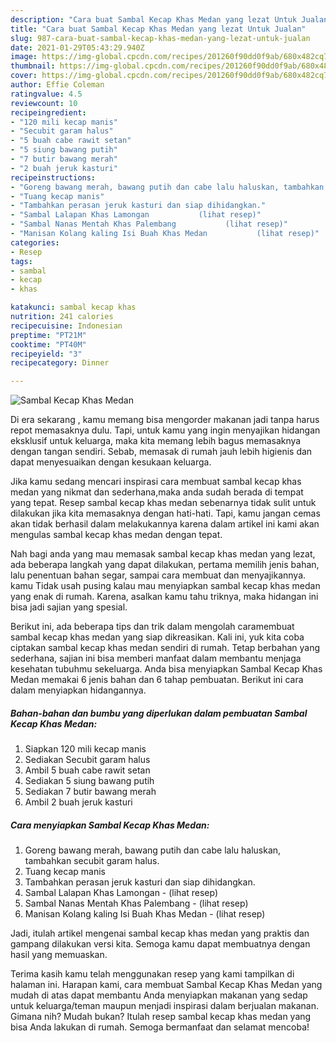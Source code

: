 ```yaml
---
description: "Cara buat Sambal Kecap Khas Medan yang lezat Untuk Jualan"
title: "Cara buat Sambal Kecap Khas Medan yang lezat Untuk Jualan"
slug: 987-cara-buat-sambal-kecap-khas-medan-yang-lezat-untuk-jualan
date: 2021-01-29T05:43:29.940Z
image: https://img-global.cpcdn.com/recipes/201260f90dd0f9ab/680x482cq70/sambal-kecap-khas-medan-foto-resep-utama.jpg
thumbnail: https://img-global.cpcdn.com/recipes/201260f90dd0f9ab/680x482cq70/sambal-kecap-khas-medan-foto-resep-utama.jpg
cover: https://img-global.cpcdn.com/recipes/201260f90dd0f9ab/680x482cq70/sambal-kecap-khas-medan-foto-resep-utama.jpg
author: Effie Coleman
ratingvalue: 4.5
reviewcount: 10
recipeingredient:
- "120 mili kecap manis"
- "Secubit garam halus"
- "5 buah cabe rawit setan"
- "5 siung bawang putih"
- "7 butir bawang merah"
- "2 buah jeruk kasturi"
recipeinstructions:
- "Goreng bawang merah, bawang putih dan cabe lalu haluskan, tambahkan secubit garam halus."
- "Tuang kecap manis"
- "Tambahkan perasan jeruk kasturi dan siap dihidangkan."
- "Sambal Lalapan Khas Lamongan           (lihat resep)"
- "Sambal Nanas Mentah Khas Palembang           (lihat resep)"
- "Manisan Kolang kaling Isi Buah Khas Medan           (lihat resep)"
categories:
- Resep
tags:
- sambal
- kecap
- khas

katakunci: sambal kecap khas 
nutrition: 241 calories
recipecuisine: Indonesian
preptime: "PT21M"
cooktime: "PT40M"
recipeyield: "3"
recipecategory: Dinner

---
```



![Sambal Kecap Khas Medan](https://img-global.cpcdn.com/recipes/201260f90dd0f9ab/680x482cq70/sambal-kecap-khas-medan-foto-resep-utama.jpg)

Di era  sekarang , kamu memang bisa mengorder makanan jadi tanpa harus repot memasaknya dulu. Tapi, untuk kamu yang ingin menyajikan hidangan eksklusif untuk keluarga, maka kita memang lebih bagus memasaknya dengan tangan sendiri. Sebab, memasak di rumah jauh lebih higienis dan dapat menyesuaikan dengan kesukaan keluarga.

Jika kamu sedang mencari inspirasi cara membuat sambal kecap khas medan yang nikmat dan sederhana,maka anda sudah berada di tempat yang tepat. Resep sambal kecap khas medan  sebenarnya tidak sulit untuk dilakukan jika kita memasaknya dengan hati-hati. Tapi, kamu jangan cemas akan tidak berhasil dalam melakukannya 
karena dalam artikel ini kami akan mengulas sambal kecap khas medan dengan tepat.  



Nah bagi anda yang mau memasak sambal kecap khas medan yang lezat, ada beberapa langkah yang dapat dilakukan, pertama memilih jenis bahan, lalu penentuan bahan segar, sampai cara membuat dan menyajikannya. kamu Tidak usah pusing kalau mau menyiapkan sambal kecap khas medan yang enak di rumah. Karena, asalkan kamu  tahu triknya, maka hidangan ini bisa jadi sajian yang spesial.

Berikut ini, ada beberapa tips dan trik dalam mengolah caramembuat sambal kecap khas medan yang siap dikreasikan. Kali ini, yuk kita coba ciptakan sambal kecap khas medan sendiri di rumah. Tetap berbahan yang sederhana, sajian ini bisa memberi manfaat dalam membantu menjaga kesehatan tubuhmu sekeluarga. Anda bisa menyiapkan Sambal Kecap Khas Medan memakai 6 jenis bahan dan 6 tahap pembuatan. Berikut ini cara dalam menyiapkan hidangannya.

<!--inarticleads1-->

##### Bahan-bahan dan bumbu yang diperlukan dalam pembuatan Sambal Kecap Khas Medan:

1. Siapkan 120 mili kecap manis
1. Sediakan Secubit garam halus
1. Ambil 5 buah cabe rawit setan
1. Sediakan 5 siung bawang putih
1. Sediakan 7 butir bawang merah
1. Ambil 2 buah jeruk kasturi




<!--inarticleads2-->

##### Cara menyiapkan Sambal Kecap Khas Medan:

1. Goreng bawang merah, bawang putih dan cabe lalu haluskan, tambahkan secubit garam halus.
1. Tuang kecap manis
1. Tambahkan perasan jeruk kasturi dan siap dihidangkan.
1. Sambal Lalapan Khas Lamongan -           (lihat resep)
1. Sambal Nanas Mentah Khas Palembang -           (lihat resep)
1. Manisan Kolang kaling Isi Buah Khas Medan -           (lihat resep)




Jadi, itulah artikel mengenai  sambal kecap khas medan  yang praktis dan gampang dilakukan versi kita. Semoga kamu dapat membuatnya dengan hasil yang memuaskan. 

Terima kasih kamu telah menggunakan resep yang kami tampilkan di halaman ini. Harapan kami, cara membuat  Sambal Kecap Khas Medan yang mudah di atas dapat membantu Anda menyiapkan makanan yang sedap untuk keluarga/teman maupun menjadi inspirasi dalam berjualan makanan. Gimana nih? Mudah bukan? Itulah resep sambal kecap khas medan yang bisa Anda lakukan di rumah. Semoga bermanfaat dan selamat mencoba!

